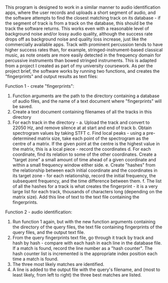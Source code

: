 This program is designed to work in a similar manner to audio identification apps, where the user records and uploads a short segment of audio, and the software attempts to find the closest matching track on its database - if the segment of track is from a track on the database, this should be the track the software returns. This works even with a reasonable level of background noise and/or lossy audio quality, although the success rate drops off as background noise and quality loss increase, just like the commercially available apps. Track with prominent percussion tends to have higher success rates than, for example, stringed-instrument-based classical music, as note onsets are more easily detected in the frequency domain for percussive instruments than bowed stringed instruments. This is adapted from a project I created as part of my university coursework. As per the project brief, the software works by running two functions, and creates the "fingerprints" and output results as text files:

Function 1 - create "fingerprints":
1. Function arguments are the path to the directory containing a database of audio files, and the name of a text document where "fingerprints" will be saved.
2. Create a text document containing filenames of all the tracks in this directory
3. For each track in the directory -
   a. Upload the track and convert to 22050 Hz, and remove silence at at start and end of track
   b. Obtain spectrogram values by taking STFT
   c. Find local peaks - using a pre-determined matrix size, take each point of the spectrogram as the centre of a matrix. If the given point at the centre is the highest value in the matrix, this is a local piece - record the coordinates
   d. For each coordinate, find its relation to some of the other coordinates. Create a "target zone" a small amount of time ahead of a given coordinate and within a small frequency window either side.
   e. Create "hashes" from the relationship between each initial coordinate and the coordinates in its target zone - for each relationship, record the initial frequency, the subsequent frequency, and the time difference between them.
   f. The list of all the hashes for a track is what creates the fingerprint - it is a very large list for each track, thousands of characters long (depending on the matrix size). Add this line of text to the text file containing the fingerprints.

Function 2 - audio identification:
1. Run function 1 again, but with the new function arguments containing the directory of the query files, the text file containing fingerprints of the query files, and the output text file.
2. From the query fingerprints text file, go through it track by track and hash by hash - compare with each hash in each line in the database file. If a match is found, record the line number as a "hash counter". The hash counter list is incremented is the appropriate index position each time a match is found.
3. The three most likely matches are identified.
4. A line is added to the output file with the query's filename, and (most to least likely, from left to right) the three best matches are listed.
